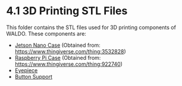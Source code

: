 4.1 3D Printing STL Files
====================

This folder contains the STL files used for 3D printing components of WALDO. These components are:

* [Jetson Nano Case](https://github.com/patrickjohncyh/ibm-waldo/tree/master/4-Hardware/4-1-3D-Printing-STL-Files/Jetson%20Nano%20Case) (Obtained from: https://www.thingiverse.com/thing:3532828)
* [Raspberry Pi Case](https://github.com/patrickjohncyh/ibm-waldo/tree/master/4-Hardware/4-1-3D-Printing-STL-Files/Raspberry%20Pi%20Case) (Obtained from: https://www.thingiverse.com/thing:922740)
* [Eyepiece](https://github.com/patrickjohncyh/ibm-waldo/blob/master/4-Hardware/4-1-3D-Printing-STL-Files/Waldo_eyepiece.stl)
* [Button Support](https://github.com/patrickjohncyh/ibm-waldo/blob/master/4-Hardware/4-1-3D-Printing-STL-Files/button%20support.stl)
